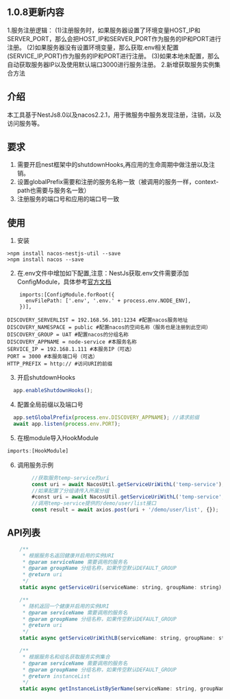 ## 1.0.8更新内容
1.服务注册逻辑：
  (1)注册服务时，如果服务器设置了环境变量HOST_IP和SERVER_PORT，那么会把HOST_IP和SERVER_PORT作为服务的IP和PORT进行注册。
  (2)如果服务器没有设置环境变量，那么获取.env相关配置(SERVICE_IP,PORT)作为服务的IP和PORT进行注册。
  (3)如果本地未配置，那么自动获取服务器IP以及使用默认端口3000进行服务注册。
2.新增获取服务实例集合方法
## 介绍
本工具基于NestJs8.0以及nacos2.2.1，用于微服务中服务发现注册，注销，以及访问服务等。
## 要求
1. 需要开启nest框架中的shutdownHooks,再应用的生命周期中做注册以及注销。
2. 设置globalPrefix需要和注册的服务名称一致（被调用的服务一样，context-path也需要与服务名一致）
3. 注册服务的端口号和应用的端口号一致
## 使用
1. 安装
```
>npm install nacos-nestjs-util --save
>npm install nacos --save
```
2. 在.env文件中增加如下配置,注意：NestJs获取.env文件需要添加ConfigModule，具体参考[官方文档](https://docs.nestjs.cn/8/techniques?id=%e9%85%8d%e7%bd%ae)
```ConfigModule示例（在app.module中导入配置）
    imports:[ConfigModule.forRoot({
      envFilePath: ['.env', '.env.' + process.env.NODE_ENV],
    })],
```
```.env文件示例
DISCOVERY_SERVERLIST = 192.168.56.101:1234 #配置nacos服务地址
DISCOVERY_NAMESPACE = public #配置nacos的空间名称（服务也是注册到此空间）
DISCOVERY_GROUP = UAT #配置nacos的分组名称
DISCOVERY_APPNAME = node-service #本服务名称
SERVICE_IP = 192.168.1.111 #本服务IP（可选）
PORT = 3000 #本服务端口号（可选）
HTTP_PREFIX = http:// #访问URI的前缀
```
3. 开启shutdownHooks
```javascript
  app.enableShutdownHooks();
```
4. 配置全局前缀以及端口号
```javascript
  app.setGlobalPrefix(process.env.DISCOVERY_APPNAME); //请求前缀
  await app.listen(process.env.PORT);
```
5. 在根module导入HookModule
```javascript
imports:[HookModule]
```

6. 调用服务示例
```javascript
        //获取服务temp-service的uri
        const uri = await NacosUtil.getServiceUriWithL('temp-service');
        //如果配置了分组请传入所属分组
        #const uri = await NacosUtil.getServiceUriWithL('temp-service', 'groupName');
        //调用temp-service提供的/demo/user/list接口
        const result = await axios.post(uri + '/demo/user/list', {});
```

## API列表
```javascript
    /**
     * 根据服务名返回健康并启用的实例URI
     * @param serviceName 需要调用的服务名
     * @param groupName 分组名称，如果传空默认DEFAULT_GROUP 
     * @return uri
     */
    static async getServiceUri(serviceName: string, groupName: string);

    /**
     * 随机返回一个健康并启用的实例URI
     * @param serviceName 需要调用的服务名
     * @param groupName 分组名称，如果传空默认DEFAULT_GROUP
     * @return uri
     */
    static async getServiceUriWithLB(serviceName: string, groupName: string);

    /**
     * 根据服务名和组名获取服务实例集合
     * @param serviceName 需要调用的服务名
     * @param groupName 分组名称，如果传空默认DEFAULT_GROUP
     * @return instanceList 
     */
    static async getInstanceListBySerName(serviceName: string, groupName: string);
```
